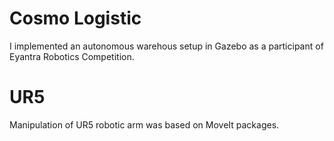 # Cosmo Logistic
I implemented an autonomous warehous setup in Gazebo as a participant of Eyantra Robotics Competition.

# UR5
Manipulation of UR5 robotic arm was based on MoveIt packages.
